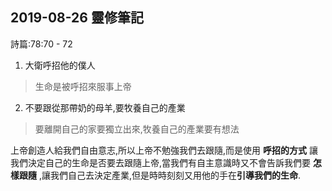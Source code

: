 ## 2019-08-26 靈修筆記
詩篇:78:70 - 72

1. 大衛呼招他的僕人
> 生命是被呼招來服事上帝

2. 不要跟從那帶奶的母羊,要牧養自己的產業
> 要離開自己的家要獨立出來,牧養自己的產業要有想法

 上帝創造人給我們自由意志,所以上帝不勉強我們去跟隨,而是使用 **呼招的方式** 讓我們決定自己的生命是否要去跟隨上帝,當我們有自主意識時又不會告訴我們要 **怎樣跟隨** ,讓我們自己去決定產業,但是時時刻刻又用他的手在**引導我們的生命**.
